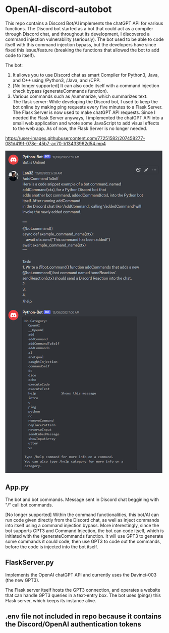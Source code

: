 # OpenAI-discord-autobot

This repo contains a Discord Bot/AI implements the chatGPT API for various functions. The Discord bot started as a bot that could act as a compiler through Discord chat, and throughout its development, I discovered a command injection vulnerability (seriously). The bot used to be able to code itself with this command injection bypass, but the developers have since fixed this issue/feature (breaking the functions that allowed the bot to add code to itself).

The bot:
1. It allows you to use Discord chat as smart Compiler for Python3, Java, and C++ using /Python3, /Java, and /CPP.  
2. [No longer supported] It can also code itself with a command injection check bypass (generateCommands function).  
3. Various commands such as /summarize, which summarizes text.  
The flask server:
While developing the Discord bot, I used to keep the bot online by making ping requests every five minutes to a Flask Server. The Flask Server is now used to make chatGPT API requests. Since I needed the Flask Server anyways, I implemented the chatGPT API into a small web application and wrote some JavaScript to add visual effects to the web app. As of now, the Flask Server is no longer needed.  

https://user-images.githubusercontent.com/77251582/207458277-081d419f-078e-45b7-ac70-b13433962d54.mp4

![screenshot](https://github.com/bilan604/OpenAI-Discord-autobot/blob/master/static/generateCommands-Discord-AI.png?width=20px)  

## App.py
The bot and bot commands. Message sent in Discord chat beggining with "/" call bot commands.  

[No longer supported] Within the command functionalities, this bot/AI can run code given directly from the Discord chat, as well as inject commands into itself using a command injection bypass. More interestingly, since the bot supports GPT3 and Command Injection, the bot can code itself, which is initiated with the /generateCommands function. It will use GPT3 to generate some commands it could code, then use GPT3 to code out the commands, before the code is injected into the bot itself.


## FlaskServer.py  
Implements the OpenAI chatGPT API and currently uses the Davinci-003 (the new GPT3).  

The Flask server itself hosts the GPT3 connection, and operates a website that can handle GPT3 queries in a text-entry box. The bot uses (pings) this Flask server, which keeps its instance alive.  

## .env file not included in repo because it contains the Discord/OpenAI authentication tokens  

